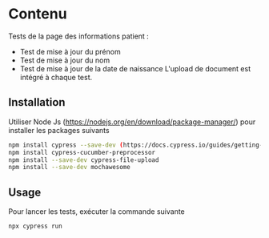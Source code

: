 # Contenu

Tests de la page des informations patient : 
- Test de mise à jour du prénom 
- Test de mise à jour du nom 
- Test de mise à jour de la date de naissance
L'upload de document est intégré à chaque test.

## Installation

Utiliser Node Js (https://nodejs.org/en/download/package-manager/) pour installer les packages suivants

```bash
npm install cypress --save-dev (https://docs.cypress.io/guides/getting-started/installing-cypress.html#System-requirements)
npm install cypress-cucumber-preprocessor
npm install --save-dev cypress-file-upload
npm install --save-dev mochawesome
```

## Usage

Pour lancer les tests, exécuter la commande suivante 

```bash
npx cypress run
```